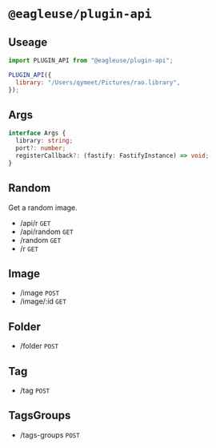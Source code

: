# `@eagleuse/plugin-api`

## Useage

```js
import PLUGIN_API from "@eagleuse/plugin-api";

PLUGIN_API({
  library: "/Users/qymeet/Pictures/rao.library",
});
```

## Args

```ts
interface Args {
  library: string;
  port?: number;
  registerCallback?: (fastify: FastifyInstance) => void;
}
```

## Random

Get a random image.

- /api/r `GET`
- /api/random `GET`
- /random `GET`
- /r `GET`

## Image

- /image `POST`
- /image/:id `GET`

## Folder

- /folder `POST`

## Tag

- /tag `POST`

## TagsGroups

- /tags-groups `POST`
